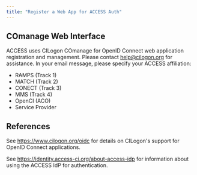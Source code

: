 ```yaml
---
title: "Register a Web App for ACCESS Auth"
---
```


COmanage Web Interface
----------------------
ACCESS uses CILogon COmanage for OpenID Connect web application registration and management.
Please contact [help@cilogon.org](mailto:help@cilogon.org) for assistance.
In your email message, please specify your ACCESS affiliation:
* RAMPS (Track 1)
* MATCH (Track 2)
* CONECT (Track 3)
* MMS (Track 4)
* OpenCI (ACO)
* Service Provider

References
----------
See <https://www.cilogon.org/oidc> for details on CILogon's support for OpenID Connect applications.

See <https://identity.access-ci.org/about-access-idp> for information about using the ACCESS IdP for authentication.
